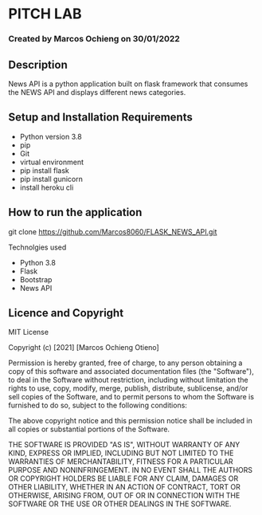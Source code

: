 # PITCH LAB

### Created by Marcos Ochieng on 30/01/2022

## Description

 News API is a python application built on flask framework that consumes the NEWS API and displays different news categories.
## Setup and Installation Requirements

* Python version 3.8
* pip
* Git
* virtual environment
* pip install flask
* pip install gunicorn
* install heroku cli

## How to run the application

git clone https://github.com/Marcos8060/FLASK_NEWS_API.git

Technolgies used
* Python 3.8
* Flask
* Bootstrap
* News API

## Licence and Copyright
MIT License

Copyright (c) [2021] [Marcos Ochieng Otieno]

Permission is hereby granted, free of charge, to any person obtaining a copy
of this software and associated documentation files (the "Software"), to deal
in the Software without restriction, including without limitation the rights
to use, copy, modify, merge, publish, distribute, sublicense, and/or sell
copies of the Software, and to permit persons to whom the Software is
furnished to do so, subject to the following conditions:

The above copyright notice and this permission notice shall be included in all
copies or substantial portions of the Software.

THE SOFTWARE IS PROVIDED "AS IS", WITHOUT WARRANTY OF ANY KIND, EXPRESS OR
IMPLIED, INCLUDING BUT NOT LIMITED TO THE WARRANTIES OF MERCHANTABILITY,
FITNESS FOR A PARTICULAR PURPOSE AND NONINFRINGEMENT. IN NO EVENT SHALL THE
AUTHORS OR COPYRIGHT HOLDERS BE LIABLE FOR ANY CLAIM, DAMAGES OR OTHER
LIABILITY, WHETHER IN AN ACTION OF CONTRACT, TORT OR OTHERWISE, ARISING FROM,
OUT OF OR IN CONNECTION WITH THE SOFTWARE OR THE USE OR OTHER DEALINGS IN THE
SOFTWARE.
